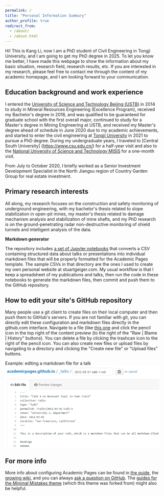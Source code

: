 ```yaml
---
permalink: /
title: "Personal Information Summary"
author_profile: true
redirect_from: 
  - /about/
  - /about.html
---
```


Hi! This is Kang Li, now I am a PhD student of Civil Engineering in Tongji University, and I am going to get my PhD degree in 2025. To let you know me better, I have made this webpage to show the information about my basic situation, research field, research results, etc. If you are interested in my research, please feel free to contact me through the content of my academic homepage, and I am looking forward to your communication.

Education background and work experience
------
I entered the [University of Science and Technology Beijing (USTB)](https://www.ustb.edu.cn/) in 2014 to study in Mineral Resources Engineering (Excellence Program), received my Bachelor's degree in 2018, and was qualified to be guaranteed for graduate school with the first overall major, continued to study for a Master's degree in Mining Engineering at USTB, and received my Master's degree ahead of schedule in June 2020 due to my academic achievements, and started to enter the civil engineering at [Tongji University](https://www.tongji.edu.cn/) in 2021 to pursue a PhD degree. During my undergraduate years, I traveled to [Central South University] (https://www.csu.edu.cn/) for a half-year visit and also to the [National University of Science and Technology MISIS](https://misis.ru/) for a one-month visit.

From July to October 2020, I briefly worked as a Senior Investment Development Specialist in the North Jiangsu region of Country Garden Group for real estate investment.

Primary research interests
------
All along, my research focuses on the construction and safety monitoring of underground engineering, with my bachelor's thesis related to slope stabilization in open-pit mines, my master's thesis related to damage mechanism analysis and stabilization of mine shafts, and my PhD research is on the ground-penetrating radar non-destructive monitoring of shield tunnels and intelligent analysis of the data.



**Markdown generator**

The repository includes [a set of Jupyter notebooks](https://github.com/academicpages/academicpages.github.io/tree/master/markdown_generator
) that converts a CSV containing structured data about talks or presentations into individual markdown files that will be properly formatted for the Academic Pages template. The sample CSVs in that directory are the ones I used to create my own personal website at stuartgeiger.com. My usual workflow is that I keep a spreadsheet of my publications and talks, then run the code in these notebooks to generate the markdown files, then commit and push them to the GitHub repository.

How to edit your site's GitHub repository
------
Many people use a git client to create files on their local computer and then push them to GitHub's servers. If you are not familiar with git, you can directly edit these configuration and markdown files directly in the github.com interface. Navigate to a file (like [this one](https://github.com/academicpages/academicpages.github.io/blob/master/_talks/2012-03-01-talk-1.md) and click the pencil icon in the top right of the content preview (to the right of the "Raw | Blame | History" buttons). You can delete a file by clicking the trashcan icon to the right of the pencil icon. You can also create new files or upload files by navigating to a directory and clicking the "Create new file" or "Upload files" buttons. 

Example: editing a markdown file for a talk
![Editing a markdown file for a talk](/images/editing-talk.png)

For more info
------
More info about configuring Academic Pages can be found in [the guide](https://academicpages.github.io/markdown/), the [growing wiki](https://github.com/academicpages/academicpages.github.io/wiki), and you can always [ask a question on GitHub](https://github.com/academicpages/academicpages.github.io/discussions). The [guides for the Minimal Mistakes theme](https://mmistakes.github.io/minimal-mistakes/docs/configuration/) (which this theme was forked from) might also be helpful.
